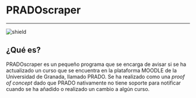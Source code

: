 # PRADOscraper
---
![shield](https://img.shields.io/badge/Estado-WIP-red)
## ¿Qué es?
PRADOscraper es un pequeño programa que se encarga de avisar si se ha actualizado un curso que se encuentra en la plataforma MOODLE de la Universidad de Granada, llamado PRADO. Se ha realizado como una _proof of concept_ dado que PRADO nativamente no tiene soporte para notificar cuando se ha añadido o realizado un cambio a algún curso.
